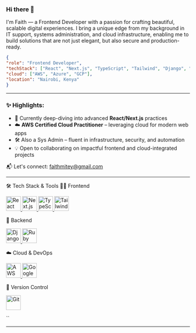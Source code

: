 ### Hi there 👋 

I'm Faith — a Frontend Developer with a passion for crafting beautiful, scalable digital experiences. I bring a unique edge from my background in IT support, systems administration, and cloud infrastructure, enabling me to build solutions that are not just elegant, but also secure and production-ready.

```json
{
"role": "Frontend Developer",
"techStack": ["React", "Next.js", "TypeScript", "Tailwind", "Django", "Ruby on Rails"],
"cloud": ["AWS", "Azure", "GCP"],
"location": "Nairobi, Kenya"
}
```

-------------------

### ✨ Highlights:
- 🧠 Currently deep-diving into advanced **React/Next.js** practices  
- ☁️ **AWS Certified Cloud Practitioner** – leveraging cloud for modern web apps  
- 🛠️ Also a Sys Admin – fluent in infrastructure, security, and automation  
- 💡 Open to collaborating on impactful frontend and cloud-integrated projects

📬 Let's connect: [faithmitey@gmail.com](mailto:faithmitey@gmail.com)


-------------------

🛠️ Tech Stack & Tools
👩‍💻 Frontend
<p align="left"> <a href="https://reactjs.org/" target="_blank" rel="noreferrer"> <img src="https://cdn.jsdelivr.net/gh/devicons/devicon/icons/react/react-original.svg" alt="React" width="40" height="40"/> </a> <a href="https://nextjs.org/" target="_blank" rel="noreferrer"> <img src="https://cdn.jsdelivr.net/gh/devicons/devicon/icons/nextjs/nextjs-original.svg" alt="Next.js" width="40" height="40"/> </a> <a href="https://www.typescriptlang.org/" target="_blank" rel="noreferrer"> <img src="https://cdn.jsdelivr.net/gh/devicons/devicon/icons/typescript/typescript-original.svg" alt="TypeScript" width="40" height="40"/> </a> <a href="https://tailwindcss.com/" target="_blank" rel="noreferrer"> <img src="https://www.vectorlogo.zone/logos/tailwindcss/tailwindcss-icon.svg" alt="Tailwind CSS" width="40" height="40"/> </a> </p>
🧰 Backend
<p align="left"> <a href="https://www.djangoproject.com/" target="_blank" rel="noreferrer"> <img src="https://cdn.jsdelivr.net/gh/devicons/devicon/icons/django/django-plain.svg" alt="Django" width="40" height="40"/> </a> <a href="https://rubyonrails.org/" target="_blank" rel="noreferrer"> <img src="https://cdn.jsdelivr.net/gh/devicons/devicon/icons/rails/rails-plain.svg" alt="Ruby on Rails" width="40" height="40"/> </a> </p>
☁️ Cloud & DevOps
<p align="left"> <a href="https://aws.amazon.com" target="_blank" rel="noreferrer"> <img src="https://cdn.jsdelivr.net/gh/devicons/devicon/icons/amazonwebservices/amazonwebservices-original.svg" alt="AWS" width="40" height="40"/> </a> <a href="https://cloud.google.com" target="_blank" rel="noreferrer"> <img src="https://www.vectorlogo.zone/logos/google_cloud/google_cloud-icon.svg" alt="Google Cloud" width="40" height="40"/> </a> </p>
🧱 Version Control
<p align="left"> <a href="https://git-scm.com/" target="_blank" rel="noreferrer"> <img src="https://cdn.jsdelivr.net/gh/devicons/devicon/icons/git/git-original.svg" alt="Git" width="40" height="40"/> </a> </p>
 ``

-------------------


<!--
**Faye-72/faye-72** is a ✨ _special_ ✨ repository because its `README.md` (this file) appears on your GitHub profile.

